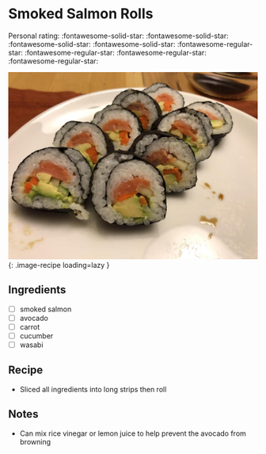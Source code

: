 # Smoked Salmon Rolls

<!-- {cts} rating=1; (User can specify rating on scale of 1-5) -->

Personal rating: :fontawesome-solid-star: :fontawesome-solid-star: :fontawesome-solid-star: :fontawesome-solid-star: :fontawesome-regular-star: :fontawesome-regular-star: :fontawesome-regular-star: :fontawesome-regular-star:

<!-- {cte} -->

<!-- {cts} name_image=smoked_salmon_rolls.jpg; (User can specify image name) -->

![smoked_salmon_rolls.jpg](./smoked_salmon_rolls.jpg){: .image-recipe loading=lazy }

<!-- {cte} -->

## Ingredients

* [ ] smoked salmon
* [ ] avocado
* [ ] carrot
* [ ] cucumber
* [ ] wasabi

## Recipe

* Sliced all ingredients into long strips then roll

## Notes

* Can mix rice vinegar or lemon juice to help prevent the avocado from browning
